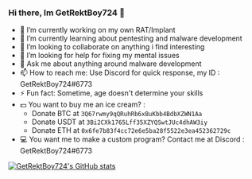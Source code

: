 ### Hi there, Im GetRektBoy724 👋

- 🔭 I’m currently working on my own RAT/Implant
- 🌱 I’m currently learning about pentesting and malware development
- 👯 I’m looking to collaborate on anything i find interesting
- 🤔 I’m looking for help for fixing my mental issues
- 💬 Ask me about anything around malware development
- 📫 How to reach me: Use Discord for quick response, my ID : GetRektBoy724#6773
- ⚡ Fun fact: Sometime, age doesn't determine your skills
- 💵 You want to buy me an ice cream? : 
     - Donate BTC at `3Q67rwmy9qQRuhRb6xBuKbb4BdbXZWN1Aa`
     - Donate USDT at `3Bi2CXk1765Lff35XZYQSwtJUc4dhAW3iy`
     - Donate ETH at `0x6fe7b83f4cc72e6e5ba28f5522e3ea452362729c`
- 💻 You want me to make a custom program? Contact me at Discord : GetRektBoy724#6773

[![GetRektBoy724's GitHub stats](https://github-readme-stats.vercel.app/api?username=GetRektBoy724&theme=tokyonight)](https://github.com/anuraghazra/github-readme-stats)
